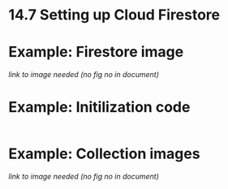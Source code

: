 # 14.7 Setting up Cloud Firestore


# Example: Firestore image

*link to image needed (no fig no in document)*

# Example: Initilization code

```dart
```

# Example: Collection images


*link to image needed (no fig no in document)*


